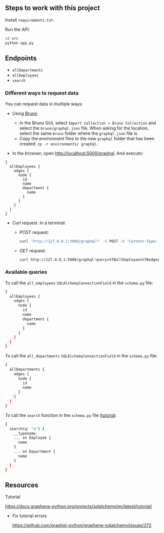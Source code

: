 ## Steps to work with this project

Install `requirements.txt`.

Run the API:

```bash
cd src
python app.py
```

## Endpoints

- `allDepartments`
- `allEmployees`
- `search`

### Different ways to request data

You can request data in multiple ways:

- Using [Bruno](https://www.usebruno.com/)
  - In the Bruno GUI, select `Import Collection > Bruno Collection` and select the `bruno/graphql.json` file. When asking for the location, select the same `bruno` folder where the `graphql.json` file is.
  - Copy the environment files to the new `graphql` folder that has been created: `cp -r environments/ graphql`.

- In the browser, open <http://localhost:5000/graphql>. And execute:

```
{
  allEmployees {
    edges {
      node {
        id
        name
        department {
          name
        }
      }
    }
  }
}
```

- Curl request. In a terminal:

  - POST request:

    ```bash
    curl 'http://127.0.0.1:5000/graphql?' -X POST -H 'Content-Type: application/json' --data-raw '{"query":"{\n  allEmployees {\n    edges {\n      node {\n        id\n        name\n        department {\n          name\n        }\n      }\n    }\n  }\n}"}'
    ```

  - GET request:

    ```bash
    curl http://127.0.0.1:5000/graphql?query=%7BallEmployees%7Bedges%7Bnode%7Bid%20name%20department%7Bname%7D%7D%7D%7D%7D
    ```

### Available queries

To call the `all_employees` `SQLAlchemyConnectionField` in the `schema.py` file:

```bash
{
  allEmployees {
    edges {
      node {
        id
        name
        department {
          name
        }
      }
    }
  }
}
```

To call the `all_departments` `SQLAlchemyConnectionField` in the `schema.py` file:

```bash
{
  allDepartments {
    edges {
      node {
        id
        name
      }
    }
  }
}
```

To call the `search` function in the `schema.py` file ([tutorial](https://docs.graphene-python.org/projects/sqlalchemy/en/latest/examples/):

```bash
{
  search(q: "a") {
    __typename
    ... on Employee {
      name
    }
    ... on Department {
      name
    }
  }
}
```

## Resources

Tutorial

<https://docs.graphene-python.org/projects/sqlalchemy/en/latest/tutorial/>

- Fix tutorial errors

  <https://github.com/graphql-python/graphene-sqlalchemy/issues/272>
